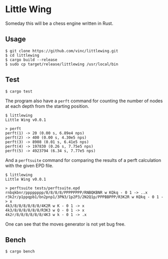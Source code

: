 Little Wing
===========

Someday this will be a chess engine written in Rust.


Usage
-----

    $ git clone https://github.com/vinc/littlewing.git
    $ cd littlewing
    $ cargo build --release
    $ sudo cp target/release/littlewing /usr/local/bin


Test
----

    $ cargo test

The program also have a `perft` command for counting the number of nodes at
each depth from the starting position.

    $ littlewing
    Little Wing v0.0.1

    > perft
    perft(1) -> 20 (0.00 s, 6.89e4 nps)
    perft(2) -> 400 (0.00 s, 4.30e5 nps)
    perft(3) -> 8908 (0.01 s, 6.41e5 nps)
    perft(4) -> 197830 (0.26 s, 7.75e5 nps)
    perft(5) -> 4923794 (6.34 s, 7.77e5 nps)

And a `perftsuite` command for comparing the results of a perft calculation
with the given EPD file.

    $ littlewing
    Little Wing v0.0.1

    > perftsuite tests/perftsuite.epd
    rnbqkbnr/pppppppp/8/8/8/8/PPPPPPPP/RNBQKBNR w KQkq - 0 1 -> ..x
    r3k2r/p1ppqpb1/bn2pnp1/3PN3/1p2P3/2N2Q1p/PPPBBPPP/R3K2R w KQkq - 0 1 -> x
    4k3/8/8/8/8/8/8/4K2R w K - 0 1 -> x
    4k3/8/8/8/8/8/8/R3K3 w Q - 0 1 -> x
    4k2r/8/8/8/8/8/8/4K3 w k - 0 1 -> .x

One can see that the moves generator is not yet bug free.


Bench
-----

    $ cargo bench
